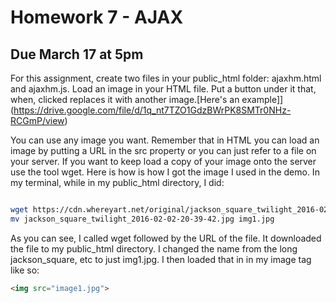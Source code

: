 # Homework 7 - AJAX

## Due March 17 at 5pm

For this assignment, create two files in your public_html folder: ajaxhm.html 
and ajaxhm.js. Load an image in your HTML file. Put a button under it that, 
when, clicked replaces it with another image.[Here's an 
example]](https://drive.google.com/file/d/1q_nt7TZO1GdzBWrPK8SMTr0NHz-RCGmP/view)

You can use any image you want. Remember that in HTML you can load an image by 
putting a URL in the src property or you can just refer to a file on your 
server.  If you want to keep load a copy of your image onto the server use the 
tool wget. Here is how is how I got the image I used in the demo. In my 
terminal, while in my public_html directory, I did: 

```bash

wget https://cdn.whereyart.net/original/jackson_square_twilight_2016-02-02-20-39-42.jpg
mv jackson_square_twilight_2016-02-02-20-39-42.jpg img1.jpg

```

As you can see, I called wget followed by the URL of the file. It downloaded 
the file to my public_html directory. I changed the name from the long 
jackson_square, etc to just img1.jpg.  I then loaded that in in my image tag 
like so:

```html
<img src="image1.jpg">
```


